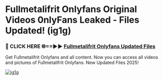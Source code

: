 # Fullmetalifrit Onlyfans Original Videos 0nlyFans Leaked - Files Updated! (ig1g)

<h3>🔴 CLICK HERE 🌐==►► <a href="https://tinyurl.com/x26r9saj" rel="nofollow">Fullmetalifrit Onlyfans Updated Files</a></h3>

Get Fullmetalifrit Onlyfans and all content. Now you can access all videos and pictures of Fullmetalifrit Onlyfans. New Updated Files 2025!

[![ig1g](https://i.imgur.com/LkgZPqh.gif)](https://tinyurl.com/x26r9saj)
